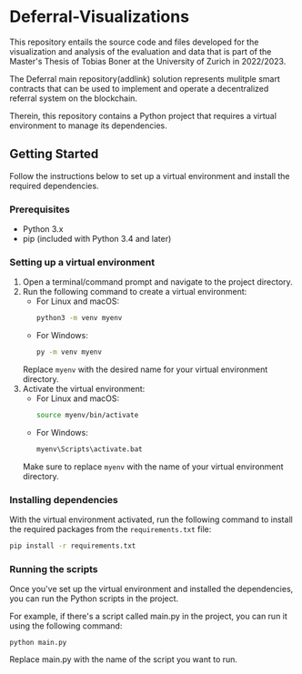 # Deferral-Visualizations

This repository entails the source code and files developed for the visualization and analysis of the evaluation and
data that is part of the Master's Thesis of Tobias Boner at the
University of Zurich in 2022/2023.

The Deferral main repository(addlink) solution represents mulitple smart contracts that can be used to implement and
operate a decentralized
referral system on the blockchain.

Therein, this repository contains a Python project that requires a virtual environment to manage its dependencies.

## Getting Started

Follow the instructions below to set up a virtual environment and install the required dependencies.

### Prerequisites

- Python 3.x
- pip (included with Python 3.4 and later)

### Setting up a virtual environment

1. Open a terminal/command prompt and navigate to the project directory.
2. Run the following command to create a virtual environment:
    - For Linux and macOS:
      ```bash
      python3 -m venv myenv
      ```
    - For Windows:
      ```bash
      py -m venv myenv
      ```
   Replace `myenv` with the desired name for your virtual environment directory.
3. Activate the virtual environment:
    - For Linux and macOS:
      ```bash
      source myenv/bin/activate
      ```
    - For Windows:
      ```bash
      myenv\Scripts\activate.bat
      ```
   Make sure to replace `myenv` with the name of your virtual environment directory.

### Installing dependencies

With the virtual environment activated, run the following command to install the required packages from
the `requirements.txt` file:

```bash
pip install -r requirements.txt
```

### Running the scripts

Once you've set up the virtual environment and installed the dependencies, you can run the Python scripts in the
project.

For example, if there's a script called main.py in the project, you can run it using the following command:

```
python main.py
```

Replace main.py with the name of the script you want to run.